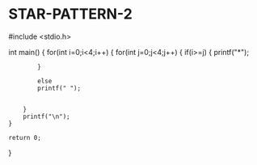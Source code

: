 # STAR-PATTERN-2
#include <stdio.h>

int main()
{
    for(int i=0;i<4;i++)
    {
        for(int j=0;j<4;j++)
        {
            if(i>=j)
            {
                printf("*");
                
            }
          
            else 
            printf(" ");


        }
        printf("\n");
    }

    return 0;
}
